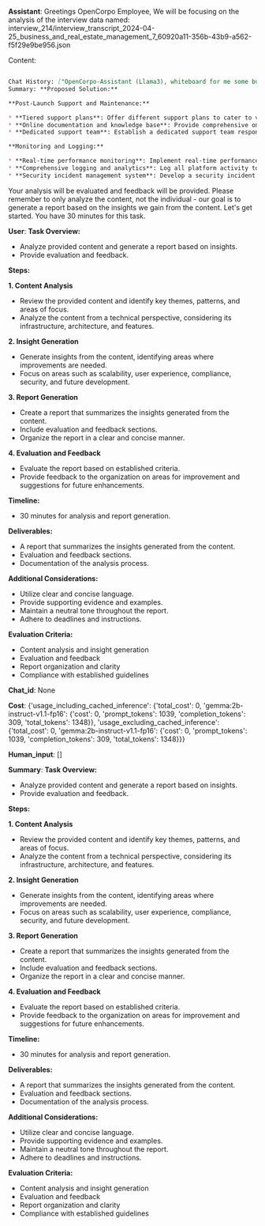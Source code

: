 **Assistant**: Greetings OpenCorpo Employee, We will be focusing on the analysis of the interview data named: interview_214/interview_transcript_2024-04-25_business_and_real_estate_management_7_60920a11-356b-43b9-a562-f5f29e9be956.json 


 Content: 

 ```md

 Chat History: ["OpenCorpo-Assistant (Llama3), whiteboard for me some business and real estate management. Propose a solution for business and financial management. I will evaluate your answers and give my feedback, then propose a problem to you. You will answer and I will evaluate. Let's now begin. You have 30 minutes.", '**Solution for Business and Financial Management:**\n\n**1. Integrated Platform:**\n\n* Develop a centralized platform that integrates business management, accounting, investment tracking, and risk management tools.\n* Utilize AI-powered analytics to provide data-driven insights and predictive modeling.\n* Offer automated workflows and task delegation to streamline operations.\n\n**2. Financial Simulation and Forecasting:**\n\n* Build a sophisticated financial modeling engine to simulate various scenarios and predict future outcomes.\n* Integrate with external data sources for real-time market and financial data.\n* Provide scenario analysis tools to help businesses prepare for different risks and opportunities.\n\n**3. Investment Portfolio Management:**\n\n* Develop an AI-driven investment portfolio manager that optimizes asset allocation and risk management.\n* Leverage machine learning algorithms to identify investment opportunities and generate alpha.\n* Provide personalized investment advice based on individual risk profiles.\n\n**Problem:**\n\n* **Lack of real-time data and analytics capabilities:** Businesses often struggle to access comprehensive financial and operational data in real time.\n* **Inefficient workflows and manual processes:** Traditional management systems often lead to fragmented data and slow decision-making.\n* **Limited investment expertise:** Many businesses lack the in-house knowledge and resources to make informed investment decisions.', "**Evaluation and Feedback**\n\nOverall, your solution for business and financial management is comprehensive and addresses key pain points in the industry. Here's a breakdown of each component:\n\n1. **Integrated Platform**: Your proposal for an integrated platform that combines various business management tools is excellent. The addition of AI-powered analytics will provide valuable insights and predictive modeling capabilities. However, consider incorporating real-time data integration to ensure timely decision-making.\n2. **Financial Simulation and Forecasting**: Building a sophisticated financial modeling engine with real-time market data will be incredibly useful for businesses. Scenario analysis tools are also essential for helping companies prepare for different risks and opportunities. Make sure to incorporate user-friendly interfaces to simplify the forecasting process.\n3. **Investment Portfolio Management**: Your proposal for an AI-driven investment portfolio manager that optimizes asset allocation and risk management is impressive. The ability to identify investment opportunities and generate alpha using machine learning algorithms will be highly valuable. Personalized investment advice based on individual risk profiles will also help businesses make informed decisions.\n\n**Problem**\n\nYou've correctly identified the following pain points:\n\n1. **Lack of real-time data and analytics capabilities**: Many businesses struggle to access comprehensive financial and operational data in real time, leading to delayed decision-making.\n2. **Inefficient workflows and manual processes**: Traditional management systems can lead to fragmented data and slow decision-making due to manual processing.\n3. **Limited investment expertise**: Businesses often lack the in-house knowledge and resources to make informed investment decisions.\n\n**New Problem**\n\nConsider proposing a solution that addresses the following challenge:\n\n* **Regulatory Compliance and Reporting**: With increasingly complex regulatory requirements, businesses struggle to ensure compliance and generate accurate financial reports. A system that provides automated reporting tools and alerts for regulatory changes could help alleviate this burden.\n\nPlease respond with your proposed solution for the new problem.", "**Proposed Solution:**\n\n**Integrated Regulatory Compliance and Reporting Platform**\n\n**Features:**\n\n* Automated regulatory compliance checks and monitoring\n* Real-time data and analytics for trend identification\n* Predictive modeling to anticipate regulatory changes\n* Customizable reporting templates and dashboards\n* Alerts and notifications for regulatory compliance breaches\n\n**Benefits:**\n\n* Improved compliance rates\n* Reduced reporting time and costs\n* Enhanced data-driven decision-making\n* Increased operational efficiency\n* Improved stakeholder confidence\n\n**Implementation:**\n\n* Utilize machine learning algorithms to analyze regulatory data and predict future compliance risks.\n* Develop a user-friendly interface for automated compliance checking.\n* Integrate with regulatory agencies' APIs for real-time updates.\n* Offer customized reporting dashboards for regulatory compliance tracking.\n\n**Benefits for Businesses:**\n\n* Reduced legal risk\n* Improved financial planning\n* Increased investor confidence\n* Streamlined compliance processes\n* Enhanced operational transparency", "*Evaluation and Feedback**:\nYour proposed solution, the **Integrated Regulatory Compliance and Reporting Platform**, is an excellent response to the new problem. Here's a breakdown of your proposal:\n\n**Strengths:**\n\n1. **Comprehensive features**: Your platform covers various aspects of regulatory compliance, including automated checks, real-time data analysis, predictive modeling, customizable reporting templates, and alerts for compliance breaches.\n2. **User-friendly interface**: By developing a user-friendly interface for automated compliance checking, you'll make it easy for businesses to access the information they need to stay compliant.\n3. **Real-time updates**: Integrating with regulatory agencies' APIs will ensure that your platform stays up-to-date with the latest regulations and requirements.\n\n**Suggestions:**\n\n1. **Enhance predictive modeling**: While your proposal mentions predictive modeling, consider developing more advanced machine learning algorithms to anticipate potential compliance risks based on historical data patterns.\n2. **Collaborate with regulatory agencies**: Establish relationships with regulatory agencies to ensure that your platform stays aligned with their requirements and is able to provide accurate compliance information.\n3. **Consider scalability**: As the number of businesses using your platform grows, consider designing a scalable architecture that can handle increased traffic and user demand.\n\n**Benefits for Businesses:**\nYour highlighted benefits are spot on! By implementing this platform, businesses will indeed experience reduced legal risk, improved financial planning, increased investor confidence, streamlined compliance processes, and enhanced operational transparency.\n\n*Next Step:*\nPlease respond with your thoughts on how you would **address potential security concerns** in the Integrated Regulatory Compliance and Reporting Platform. How would you ensure the confidentiality, integrity, and availability of sensitive business and regulatory data?", '**Proposed Solution:**\n\n**Secure Data Storage and Management:**\n\n* Implement encryption at rest and in transit to protect sensitive business and regulatory data.\n* Employ secure access controls with multi-factor authentication.\n* Store data on secure cloud infrastructure with stringent security protocols.\n* Conduct regular security audits and penetration testing.\n\n**Data Integrity and Validation:**\n\n* Utilize cryptography to ensure data integrity and prevent unauthorized modifications.\n* Implement data validation mechanisms to prevent errors and fraud.\n* Implement access controls to restrict data access based on user roles and permissions.\n\n**Auditing and Compliance Monitoring:**\n\n* Develop a comprehensive audit trail to track all data modifications.\n* Implement compliance dashboards to track regulatory compliance status and identify areas for improvement.\n* Provide regular reports to management on compliance risks and mitigation measures.\n\n**Benefits:**\n\n* Safeguarding sensitive data\n* Maintaining data integrity\n* Ensuring regulatory compliance\n* Encouraging transparency and accountability\n\n**Additional Considerations:**\n\n* **Compliance training for employees:** It is crucial to educate employees on cybersecurity best practices and the importance of protecting sensitive data.\n* **Incident response plan:** Establish a comprehensive incident response plan to address breaches and unauthorized access promptly.\n* **Regular security assessments:** Conduct regular security assessments to identify and remediate vulnerabilities.', "*Evaluation and Feedback**: Congratulations, your proposed solution for secure data storage and management is robust and well-thought-out! Here's a breakdown of your proposal:\n\n**Strengths:**\n\n1. **Comprehensive approach**: You've covered multiple aspects of data security, including encryption, access controls, data integrity, and auditing.\n2. **Stringent security protocols**: Your mention of secure cloud infrastructure with stringent security protocols shows attention to detail.\n3. **Proactive measures**: Implementing regular security audits, penetration testing, and compliance monitoring demonstrates a proactive approach to data security.\n\n**Suggestions:**\n\n1. **Employee training**: Consider developing interactive training programs or workshops for employees to emphasize the importance of data security.\n2. **Incident response planning**: While you've mentioned an incident response plan, consider involving stakeholders from various departments (e.g., IT, legal, and management) to ensure a comprehensive approach.\n3. **Continuous monitoring**: Regularly review and update your security protocols to ensure they remain effective in the face of evolving threats.\n\n**Benefits:**\n\n1. **Data protection**: Your solution prioritizes safeguarding sensitive data.\n2. **Compliance**: You've ensured compliance with regulatory requirements, which is critical for businesses operating in regulated industries.\n\n*Next Step:* Please respond with your thoughts on how you would **integrate the Secure Data Storage and Management solution** with the Integrated Regulatory Compliance and Reporting Platform. How would you ensure seamless interaction between these two components?", '**Proposed Solution:**\n\n**Integration with Secure Data Storage Platform:**\n\n* Develop an API interface between the Secure Data Storage and Reporting Platform and the Integrated Regulatory Compliance and Reporting Platform.\n* Enable real-time data synchronization to ensure seamless information exchange.\n* Leverage machine learning algorithms to automate the identification of data security risks and recommendations.\n\n**Benefits:**\n\n* Improved data security posture\n* Reduced compliance risks\n* Enhanced operational efficiency\n* Increased stakeholder confidence\n* Streamlined compliance processes', "*Evaluation and Feedback**: Excellent! Your proposed solution for integrating the Secure Data Storage Platform with the Integrated Regulatory Compliance and Reporting Platform is well-thought-out. Here's a breakdown of your proposal:\n\n**Strengths:**:\n1. **API interface**: Developing an API interface will enable seamless communication between the two platforms.\n2. **Real-time data synchronization**: Ensuring real-time data synchronization will ensure that both platforms have access to the most up-to-date information.\n3. **Machine learning algorithms**: Automating risk identification and recommendations using machine learning algorithms will significantly improve the efficiency of your solution.\n\n*Suggestions:*:\n1. **Data encryption**: Consider encrypting data in transit between the two platforms to add an additional layer of security.\n2. **Monitoring and logging**: Implement monitoring and logging mechanisms to track API interactions, errors, and exceptions to ensure platform stability and identify potential issues.\n\n*Benefits:*:\n1. **Improved data security posture**: Your solution prioritizes data security, reducing the risk of unauthorized access or data breaches.\n2. **Reduced compliance risks**: By integrating compliance reporting with secure data storage, you've reduced the likelihood of non-compliance and associated penalties.\n3. **Enhanced operational efficiency**: Real-time data synchronization and automation will streamline workflows, freeing up resources for more strategic activities.\n\n*Next Step:* Please respond with your thoughts on how you would **validate and test the integrated solution** to ensure its reliability and effectiveness.\n\nHow would you approach testing and validation, considering potential edge cases, user scenarios, and security concerns?", '**Proposed Approach to Testing and Validation:**\n\n**1. Comprehensive Testing Phases:**\n\n* **Alpha testing**: Conduct a limited-scale testing with a small group of users to identify and resolve functional and usability issues.\n* **Beta testing**: Engage a wider group of users in beta testing to gather feedback and refine the platform before a wider launch.\n* **Comprehensive testing**: Conduct a thorough testing phase involving all stakeholders to assess the overall performance, security, and compliance of the integrated solution.\n\n**2. User Experience and Usability Testing:**\n\n* **User interviews**: Gather feedback from end users through individual interviews to understand their experience with the integrated platform.\n* **Usability testing**: Conduct usability testing sessions to evaluate the ease of use and overall satisfaction with the platform.\n\n**3. Security Testing:**\n\n* **Penetration testing**: Conduct penetration testing exercises to identify and address vulnerabilities within the integrated system.\n* **Security assessments**: Engage reputable security experts to conduct comprehensive security assessments of the platform.\n\n**4. Compliance Testing:**\n\n* **Compliance audits**: Conduct compliance audits by external auditors to ensure adherence to relevant regulations and standards.\n* **Internal review**: Establish an internal review team responsible for monitoring compliance and making recommendations for improvement.\n\n**5. Iterative Validation:**\n\n* **Regular feedback loops**: Collect ongoing feedback from users, stakeholders, and auditors to identify areas for improvement and make necessary adjustments.\n* **Continuous testing**: Implement a continuous testing approach to ensure the ongoing health and functionality of the integrated solution.', "*Evaluation and Feedback*: Excellent! Your proposed approach to testing and validation is comprehensive, covering various aspects of the integrated solution's performance, security, usability, and compliance.\n\n*Strengths:*\n\n1. **Phased testing**: Breaking down testing into alpha, beta, and comprehensive phases ensures that issues are identified and resolved before a wider launch.\n2. **User-centered approach**: Conducting user interviews and usability testing demonstrates a commitment to understanding end-user needs and improving the overall experience.\n3. **Security-focused testing**: Performing penetration testing and security assessments ensures the integrated solution is robust against potential threats.\n4. **Compliance-centric testing**: Conducting compliance audits and internal reviews highlights your focus on adhering to regulations and standards.\n\n*Suggestions:*\n\n1. **Test automation**: Consider implementing automated testing frameworks for regression testing, reducing manual testing efforts and ensuring consistent results.\n2. **Incident response planning**: Develop a plan for responding to unexpected issues or security incidents, ensuring swift resolution and minimal impact on users.\n3. **Stakeholder engagement**: Involve stakeholders throughout the testing process, including users, auditors, and compliance experts, to ensure their needs are addressed.\n\n*Next Step:* Please respond with your thoughts on how you would **plan for scalability and future development** of the integrated solution.\n\nHow do you envision scaling the solution to meet growing demands, addressing potential roadblocks, and incorporating new features or technologies?", '**Proposed Solution:**\n\n**Scalability and Future Development:**\n\n* **Cloud-based infrastructure**: Utilize cloud-based infrastructure to scale horizontally and efficiently.\n* **Microservices architecture**: Implement a microservices architecture to isolate and deploy components of the platform.\n* **Automated scaling**: Implement automated scaling mechanisms to adjust resources based on demand.\n\n**Future Development Considerations:**\n\n* **Enhanced compliance features**: Develop advanced compliance features, including automated risk assessment and compliance reporting.\n* **Integration with other platforms**: Integrate with other enterprise systems to streamline compliance processes.\n* **Artificial intelligence and machine learning**: Leverage AI and ML algorithms to optimize compliance practices and predict potential risks.\n\n**Development Roadmap:**\n\n* **Phase 1**: Focus on core compliance and security features.\n* **Phase 2**: Enhance compliance reporting and auditing capabilities.\n* **Phase 3**: Integrate with external systems and introduce AI/ML features.\n\n**Evaluation and Feedback:**\n\n* **User feedback sessions**: Gather feedback from users throughout the development process to ensure the platform meets their evolving needs.\n* **Performance testing**: Conduct performance testing to evaluate the scalability and responsiveness of the platform under high-demand conditions.\n* **Security audits**: Engage cybersecurity experts to conduct periodic security audits to identify and address vulnerabilities.', '*Evaluation and Feedback*: Excellent! Your proposed solution for scalability and future development is well-thought-out, covering various aspects of infrastructure, architecture, and feature enhancements.\n\n*Strengths:*:\n1. **Cloud-based infrastructure**: Utilizing cloud-based infrastructure will enable scalable and efficient resource allocation.\n2. **Microservices architecture**: Implementing a microservices architecture will allow for component isolation and deployment, facilitating maintenance and updates.\n3. **Automated scaling**: Automating scaling mechanisms will ensure that resources are adjusted based on demand, reducing manual intervention.\n4. **Future development considerations**: Focusing on enhanced compliance features, integration with other platforms, and AI/ML capabilities will position the platform for future growth.\n\n*Suggestions:*:\n1. **DevOps culture**: Encourage a DevOps culture within your organization to facilitate collaboration between development, operations, and quality assurance teams.\n2. **Monitoring and logging**: Implement robust monitoring and logging mechanisms to track performance, errors, and security incidents.\n3. **Change management process**: Establish a change management process to ensure that changes are properly reviewed, tested, and deployed.\n\n*Next Step:* Please respond with your thoughts on how you would **plan for post-launch support and maintenance** of the integrated solution.\nHow do you envision providing ongoing support, addressing issues, and performing upgrades and updates?', '**Proposed Solution:**\n\n**Post-Launch Support and Maintenance:**\n\n* **Tiered support plans**: Offer different support plans to cater to various user needs and budgets.\n* **Online documentation and knowledge base**: Provide comprehensive online documentation and knowledge base to facilitate user self-help.\n* **Dedicated support team**: Establish a dedicated support team responsible for responding to user queries and handling escalated issues.\n\n**Monitoring and Logging:**\n\n* **Real-time performance monitoring**: Implement real-time performance monitoring to track platform metrics such as uptime, response times, and resource usage.\n* **Comprehensive logging and analytics**: Log all platform activity to provide insights for troubleshooting and performance optimization.\n* **Security incident management system**: Develop a security incident management system to track and investigate security threats.'] 
 Summary: **Proposed Solution:**

**Post-Launch Support and Maintenance:**

* **Tiered support plans**: Offer different support plans to cater to various user needs and budgets.
* **Online documentation and knowledge base**: Provide comprehensive online documentation and knowledge base to facilitate user self-help.
* **Dedicated support team**: Establish a dedicated support team responsible for responding to user queries and handling escalated issues.

**Monitoring and Logging:**

* **Real-time performance monitoring**: Implement real-time performance monitoring to track platform metrics such as uptime, response times, and resource usage.
* **Comprehensive logging and analytics**: Log all platform activity to provide insights for troubleshooting and performance optimization.
* **Security incident management system**: Develop a security incident management system to track and investigate security threats. 
``` 


 Your analysis will be evaluated and feedback will be provided. Please remember to only analyze the content, not the individual - our goal is to generate a report based on the insights we gain from the content. Let's get started. You have 30 minutes for this task.

**User**: **Task Overview:**

* Analyze provided content and generate a report based on insights.
* Provide evaluation and feedback.

**Steps:**

**1. Content Analysis**

* Review the provided content and identify key themes, patterns, and areas of focus.
* Analyze the content from a technical perspective, considering its infrastructure, architecture, and features.

**2. Insight Generation**

* Generate insights from the content, identifying areas where improvements are needed.
* Focus on areas such as scalability, user experience, compliance, security, and future development.

**3. Report Generation**

* Create a report that summarizes the insights generated from the content.
* Include evaluation and feedback sections.
* Organize the report in a clear and concise manner.

**4. Evaluation and Feedback**

* Evaluate the report based on established criteria.
* Provide feedback to the organization on areas for improvement and suggestions for future enhancements.

**Timeline:**

* 30 minutes for analysis and report generation.

**Deliverables:**

* A report that summarizes the insights generated from the content.
* Evaluation and feedback sections.
* Documentation of the analysis process.

**Additional Considerations:**

* Utilize clear and concise language.
* Provide supporting evidence and examples.
* Maintain a neutral tone throughout the report.
* Adhere to deadlines and instructions.

**Evaluation Criteria:**

* Content analysis and insight generation
* Evaluation and feedback
* Report organization and clarity
* Compliance with established guidelines

**Chat_id**: None

**Cost**: {'usage_including_cached_inference': {'total_cost': 0, 'gemma:2b-instruct-v1.1-fp16': {'cost': 0, 'prompt_tokens': 1039, 'completion_tokens': 309, 'total_tokens': 1348}}, 'usage_excluding_cached_inference': {'total_cost': 0, 'gemma:2b-instruct-v1.1-fp16': {'cost': 0, 'prompt_tokens': 1039, 'completion_tokens': 309, 'total_tokens': 1348}}}

**Human_input**: []

**Summary**: **Task Overview:**

* Analyze provided content and generate a report based on insights.
* Provide evaluation and feedback.

**Steps:**

**1. Content Analysis**

* Review the provided content and identify key themes, patterns, and areas of focus.
* Analyze the content from a technical perspective, considering its infrastructure, architecture, and features.

**2. Insight Generation**

* Generate insights from the content, identifying areas where improvements are needed.
* Focus on areas such as scalability, user experience, compliance, security, and future development.

**3. Report Generation**

* Create a report that summarizes the insights generated from the content.
* Include evaluation and feedback sections.
* Organize the report in a clear and concise manner.

**4. Evaluation and Feedback**

* Evaluate the report based on established criteria.
* Provide feedback to the organization on areas for improvement and suggestions for future enhancements.

**Timeline:**

* 30 minutes for analysis and report generation.

**Deliverables:**

* A report that summarizes the insights generated from the content.
* Evaluation and feedback sections.
* Documentation of the analysis process.

**Additional Considerations:**

* Utilize clear and concise language.
* Provide supporting evidence and examples.
* Maintain a neutral tone throughout the report.
* Adhere to deadlines and instructions.

**Evaluation Criteria:**

* Content analysis and insight generation
* Evaluation and feedback
* Report organization and clarity
* Compliance with established guidelines

